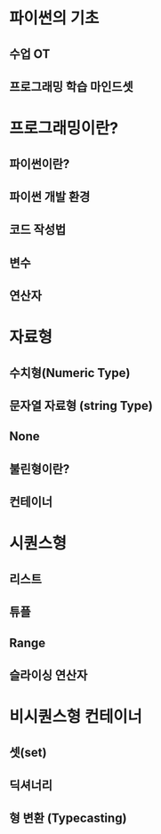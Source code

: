 # 파이썬의 기초

## 수업 OT


## 프로그래밍 학습 마인드셋



# 프로그래밍이란?

## 파이썬이란?

## 파이썬 개발 환경



## 코드 작성법


## 변수


## 연산자



# 자료형

## 수치형(Numeric Type)


## 문자열 자료형 (string Type)


## None

## 불린형이란?


## 컨테이너


# 시퀀스형

## 리스트


## 튜플

## Range


## 슬라이싱 연산자


# 비시퀀스형 컨테이너


## 셋(set)


## 딕셔너리


## 형 변환 (Typecasting)